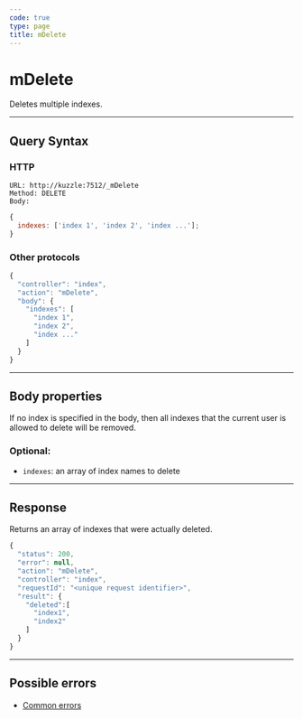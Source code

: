 ```yaml
---
code: true
type: page
title: mDelete
---
```


# mDelete



Deletes multiple indexes.

---

## Query Syntax

### HTTP

```http
URL: http://kuzzle:7512/_mDelete
Method: DELETE
Body:
```

```js
{
  indexes: ['index 1', 'index 2', 'index ...'];
}
```

### Other protocols

```js
{
  "controller": "index",
  "action": "mDelete",
  "body": {
    "indexes": [
      "index 1",
      "index 2",
      "index ..."
    ]
  }
}
```

---

## Body properties

If no index is specified in the body, then all indexes that the current user is allowed to delete will be removed.

### Optional:

- `indexes`: an array of index names to delete

---

## Response

Returns an array of indexes that were actually deleted.

```js
{
  "status": 200,
  "error": null,
  "action": "mDelete",
  "controller": "index",
  "requestId": "<unique request identifier>",
  "result": {
    "deleted":[
      "index1",
      "index2"
    ]
  }
}
```

---

## Possible errors

- [Common errors](/core/2/api/essentials/errors#common-errors)
